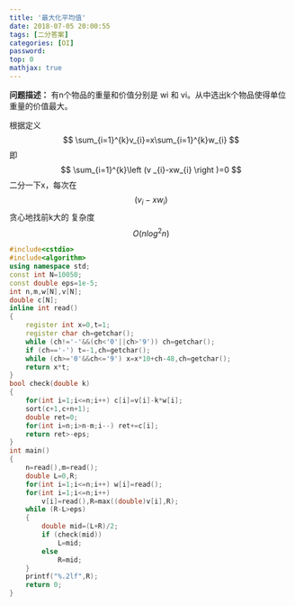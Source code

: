 ```yaml
---
title: '最大化平均值'
date: 2018-07-05 20:00:55
tags: [二分答案]
categories: [OI]
password:
top: 0
mathjax: true
---
```

**问题描述：**
有n个物品的重量和价值分别是 wi 和 vi。从中选出k个物品使得单位重量的价值最大。

根据定义
$$
\sum_{i=1}^{k}v_{i}=x\sum_{i=1}^{k}w_{i}
$$
即
$$
\sum_{i=1}^{k}\left (v _{i}-xw_{i} \right )=0
$$
二分一下x，每次在$$\left (v _{i}-xw_{i} \right )$$贪心地找前k大的
复杂度$$O\left ( nlog^{2}n \right )$$
<!--more-->
```c++
#include<cstdio>
#include<algorithm>
using namespace std;
const int N=10050;
const double eps=1e-5;
int n,m,w[N],v[N];
double c[N];
inline int read()
{
    register int x=0,t=1;
    register char ch=getchar();
    while (ch!='-'&&(ch<'0'||ch>'9')) ch=getchar();
    if (ch=='-') t=-1,ch=getchar();
    while (ch>='0'&&ch<='9') x=x*10+ch-48,ch=getchar();
    return x*t;
}
bool check(double k)
{
	for(int i=1;i<=n;i++) c[i]=v[i]-k*w[i];
	sort(c+1,c+n+1);
	double ret=0;
	for(int i=n;i>n-m;i--) ret+=c[i];
	return ret>-eps;
}
int main()
{
	n=read(),m=read();
	double L=0,R;
	for(int i=1;i<=n;i++) w[i]=read();
	for(int i=1;i<=n;i++) 
		v[i]=read(),R=max((double)v[i],R);
	while (R-L>eps)
	{
		double mid=(L+R)/2;
		if (check(mid))
			L=mid;
		else
			R=mid;
	}
	printf("%.2lf",R);
	return 0;
}
```

